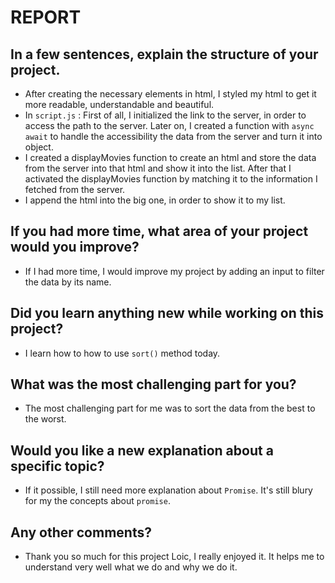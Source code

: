 # REPORT

## In a few sentences, explain the structure of your project.
- After creating the necessary elements in html, I styled my html to get it more readable, understandable and beautiful.
- In `script.js` : First of all, I initialized the link to the server, in order to access the path to the server. Later on, I created a function with `async await` to handle the accessibility the data from the server and turn it into object.
- I created a displayMovies function to create an html and store the data from the server into that html and show it into the list. After that I activated the displayMovies function by matching it to the information I fetched from the server.
- I append the html into the big one, in order to show it to my list.

## If you had more time, what area of your project would you improve?
- If I had more time, I would improve my project by adding an input to filter the data by its name.

## Did you learn anything new while working on this project?
- I learn how to how to use `sort()` method today.

## What was the most challenging part for you?
- The most challenging part for me was to sort the data from the best to the worst.

## Would you like a new explanation about a specific topic?
- If it possible, I still need more explanation about `Promise`. It's still blury for my the concepts about `promise`.


## Any other comments?
- Thank you so much for this project Loic, I really enjoyed it. It helps me to understand very well what we do and why we do it.